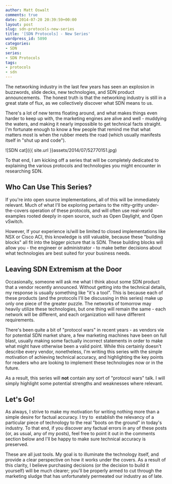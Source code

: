 ```yaml
---
author: Matt Oswalt
comments: true
date: 2014-07-20 20:39:59+00:00
layout: post
slug: sdn-protocols-new-series
title: '[SDN Protocols] - New Series'
wordpress_id: 5890
categories:
- SDN
series:
- SDN Protocols
tags:
- protocols
- sdn
---
```


The networking industry in the last few years has seen an explosion in buzzwords, slide decks, new technologies, and SDN product announcements.  The honest truth is that the networking industry is still in a great state of flux, as we collectively discover what SDN means to us.

There's a lot of new terms floating around, and what makes things even harder to keep up with, the marketing engines are alive and well - muddying the waters, and making it nearly impossible to get technical facts straight. I'm fortunate enough to know a few people that remind me that what matters most is when the rubber meets the road (which usually manifests itself in "shut up and code").

![SDN cat]({{ site.url }}assets/2014/07/52770151.jpg)

To that end, I am kicking off a series that will be completely dedicated to explaining the various protocols and technologies you might encounter in researching SDN.

## Who Can Use This Series?

If you're into open source implementations, all of this will be immediately relevant. Much of what I'll be exploring pertains to the nitty-gritty under-the-covers operation of these protocols, and will often use real-world examples rooted deeply in open source, such as Open Daylight, and Open vSwitch.

However, If your experience is/will be limited to closed implementations like NSX or Cisco ACI, this knowledge is still valuable, because these "building blocks" all fit into the bigger picture that is SDN. These building blocks will allow you - the engineer or administrator - to make better decisions about what technologies are best suited for your business needs.

## Leaving SDN Extremism at the Door

Occasionally, someone will ask me what I think about some SDN product that a vendor recently announced. Without getting into the technical details, my response is usually something like "it's a tool". This is because each of these products (and the protocols I'll be discussing in this series) make up only one piece of the greater puzzle. The networks of tomorrow may heavily utilize these technologies, but one thing will remain the same - each network will be different, and each organization will have different requirements.

There's been quite a bit of "protocol wars" in recent years - as vendors vie for potential SDN market share, a few marketing machines have been on full blast, usually making some factually incorrect statements in order to make what might have otherwise been a valid point. While this certainly doesn't describe every vendor, nonetheless, I'm writing this series with the simple motivation of achieving technical accuracy, and highlighting the key points for readers who are looking to implement these technologies now or in the future.

As a result, this series will **not** contain any sort of "protocol wars" talk. I will simply highlight some potential strengths and weaknesses where relevant.

## Let's Go!

As always, I strive to make my motivation for writing nothing more than a simple desire for factual accuracy. I try to  establish the relevancy of a particular piece of technology to the real "boots on the ground" in today's industry. To that end, if you discover any factual errors in any of these posts (or, as usual, any of my posts), feel free to point it out in the comments section below and I'll be happy to make sure technical accuracy is preserved.

These are all just tools. My goal is to illuminate the technology itself, and provide a clear perspective on how it works under the covers. As a result of this clarity, I believe purchasing decisions (or the decision to build it yourself) will be much clearer; you'll be properly armed to cut through the marketing sludge that has unfortunately permeated our industry as of late.
